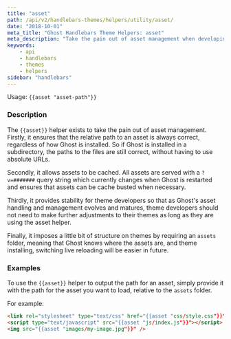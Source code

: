 ```yaml
---
title: "asset"
path: /api/v2/handlebars-themes/helpers/utility/asset/
date: "2018-10-01"
meta_title: "Ghost Handlebars Theme Helpers: asset"
meta_description: "Take the pain out of asset management when developing a Ghost theme and managing your publication. Read more about Ghost themes! 👻"
keywords:
    - api
    - handlebars
    - themes
    - helpers
sidebar: "handlebars"
---
```


Usage: `{{asset "asset-path"}}`

### Description

The `{{asset}}` helper exists to take the pain out of asset management. Firstly, it ensures that the relative path to an asset is always correct, regardless of how Ghost is installed. So if Ghost is installed in a subdirectory, the paths to the files are still correct, without having to use absolute URLs.

Secondly, it allows assets to be cached. All assets are served with a `?v=#######` query string which currently changes when Ghost is restarted and ensures that assets can be cache busted when necessary.

Thirdly, it provides stability for theme developers so that as Ghost's asset handling and management evolves and matures, theme developers should not need to make further adjustments to their themes as long as they are using the asset helper.

Finally, it imposes a little bit of structure on themes by requiring an `assets` folder, meaning that Ghost knows where the assets are, and theme installing, switching live reloading will be easier in future.

### Examples

To use the `{{asset}}` helper to output the path for an asset, simply provide it with the path for the asset you want to load, relative to the `assets` folder.

For example:

```html
<link rel="stylesheet" type="text/css" href="{{asset "css/style.css"}}" />
<script type="text/javascript" src="{{asset "js/index.js"}}"></script>
<img src="{{asset "images/my-image.jpg"}}" />
```
